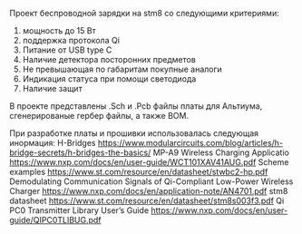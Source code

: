Проект беспроводной зарядки на stm8 со следующими критериями:
1)	мощность до 15 Вт
2)	поддержка протокола Qi
3)	Питание от USB type C
4)	Наличие детектора посторонних предметов
5)	Не превышающая по габаритам покупные аналоги
6)	Индикация статуса при помощи светодиода
7)	Наличие защит

В проекте представлены .Sch и .Pcb файлы платы для Альтиума, сгенерированые гербер файлы, а также BOM.

При разработке платы и прошивки использовалась следующая инормация:
H-Bridges https://www.modularcircuits.com/blog/articles/h-bridge-secrets/h-bridges-the-basics/
MP-A9 Wireless Charging Applicatio https://www.nxp.com/docs/en/user-guide/WCT101XAV41AUG.pdf
Scheme examples https://www.st.com/resource/en/datasheet/stwbc2-hp.pdf
Demodulating Communication Signals of Qi-Compliant Low-Power Wireless Charger https://www.nxp.com/docs/en/application-note/AN4701.pdf
stm8 datasheet https://www.st.com/resource/en/datasheet/stm8s003f3.pdf
Qi PC0 Transmitter Library User’s Guide https://www.nxp.com/docs/en/user-guide/QIPC0TLIBUG.pdf
